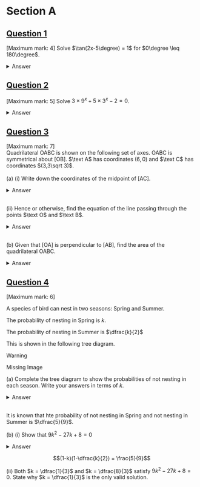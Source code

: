 # Section A

## <ins>Question 1</ins>
[Maximum mark: 4] 
Solve $\tan(2x-5\degree) = 1$ for $0\degree \leq 180\degree$. 

<details>
  <summary>Answer</summary>
  ```math
  \tan(2x-5\degree) = 1 \newline
  2x-5\degree = \arctan 1 \newline
  225\degree, 45\degree = 2x-5\degree \newline
  40\degree = 2x \newline
  x = 25\degree, 115\degree
  ```
</details>

## <ins>Question 2</ins>
[Maximum mark: 5] Solve $3 \times 9^x + 5 \times 3^x -2 = 0$.

<details>
  <summary>Answer</summary>
  ```math
  3 \times 9^x + 5 \times 3^x -2 = 0 \newline
  3 \times 3^{2x} + 5 \times 3^x - 2 = 0 \newline
  \text {Let } 3^x = u \newline
  3u^2 + 5u -2 = 0 \newline
  u = \frac{-5 \pm \sqrt{5^2-4\times 3 \times (-2)}}{2\times3} 
  = \frac{-5 \pm 7}{6} \newline
  \therefore 3^x = \frac{-5 + 7}{6} = \frac{2}{6} = \frac{1}{3} = 3^{-1} \newline
  \text{or } 3^x = \frac{-5 - 7}{6} = \frac{-12}{6} = -2 = \text{No real solutions} \newline
  x = -1
  ```
</details>

## <ins>Question 3</ins>
[Maximum mark: 7] <br>
Quadrilateral $\text{OABC}$ is shown on the following set of axes. $\text{OABC}$ is symmetrical about $\text{[OB]}$. $\text A$ has coordinates $(6,0)$ and $\text C$ has coordinates $(3,3\sqrt 3)$.<br><br>
  (a) (i) Write down the coordinates of the midpoint of $\text{[AC]}$.<br>
  <details>
    <summary>Answer</summary>
    ```math
    (\frac{x_1 + x_2}{2}, \frac{y_1+y_2}{2}) = (\frac{9}{2}, \frac{3\sqrt 3}{2})
    ```
  </details><br>

  (ii) Hence or otherwise, find the equation of the line passing through the points $\text O$ and $\text B$.
  <details>
    <summary>Answer</summary>
    ```math
    \text{AC} \perp \text{OB} \Rightarrow m_{AC} \cdot m_{OB} = -1 \newline
    m_{OB} = \frac{-1}{\frac{3\sqrt3}{-3}} = \frac{\sqrt 3}{3} \newline
    \therefore y = \frac{\sqrt 3}{3} x
    ```
  </details><br>

  (b) Given that $\text{[OA]}$ is perpendicular to $\text{[AB]}$, find the area of the quadrilateral $\text{OABC}$.<br>
  <details>
    <summary>Answer</summary>
    ```math
    \text {At B}, x = 6 \Rightarrow y = 2\sqrt 3 \newline
    \text{Area} = (\frac{1}{2} bh)2 = bh = 12\sqrt3 \text{ units}^2
    ```
  </details>

## <ins>Question 4</ins>
[Maximum mark: 6]

A species of bird can nest in two seasons: Spring and Summer. 

The probability of nesting in Spring is $k$.

The probability of nesting in Summer is $\dfrac{k}{2}$

This is shown in the following tree diagram.

> [!WARNING]
> Missing Image

(a) Complete the tree diagram to show the probabilities of not nesting in each season. Write your answers in terms of $k$.

<details>
  <summary>Answer</summary>
  Missing Image
</details>
<br>

It is known that hte probability of not nesting in Spring and not nesting in Summer is $\dfrac{5}{9}$.<br>

(b) (i) Show that $9k^2 - 27k + 8 = 0$<br>
<details>
  <summary>Answer</summary>
  
</details>

```math
(1-k)(1-\dfrac{k}{2}) = \frac{5}{9}
```

(ii) Both $k = \dfrac{1}{3}$ and $k = \dfrac{8}{3}$ satisfy $9k^2 - 27k + 8 = 0$.
State why $k = \dfrac{1}{3}$ is the only valid solution.